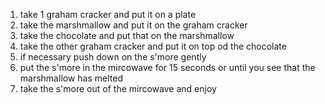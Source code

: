 1. take 1 graham cracker and put it on a plate
2. take the marshmallow and put it on the graham cracker
3. take the chocolate and put that on the marshmallow
4. take the other graham cracker and put it on top od the chocolate
5. if necessary push down on the s'more gently 
6. put the s'more in the mircowave for 15 seconds or until you see that the marshmallow has melted
7. take the s'more out of the mircowave and enjoy